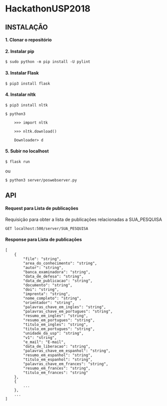 # HackathonUSP2018

## INSTALAÇÃO

#### 1. Clonar o repositório

#### 2. Instalar pip

    $ sudo python -m pip install -U pylint

#### 3. Instalar Flask

    $ pip3 install flask

#### 4. Instalar nltk

    $ pip3 install nltk

    $ python3

        >>> import nltk

        >>> nltk.download()

        Downloader> d

#### 5. Subir no localhost

    $ flask run

ou

    $ python3 server/poswebserver.py

## API

#### Request para Lista de publicações

Requisição para obter a lista de publicações relacionadas a SUA_PESQUISA

    GET localhost:500/server/SUA_PESQUISA

#### Response para Lista de publicações
    [
        {
            "file": "string",
            "area_do_conhecimento": "string",
            "autor": "string",
            "banca_examinadora": "string",
            "data_de_defesa": "string",
            "data_de_publicacao": "string",
            "documento": "string",
            "doi": "string",
            "imprenta": "string",
            "nome_completo": "string",
            "orientador": "string",
            "palavras_chave_em_ingles": "string",
            "palavras_chave_em_portugues": "string",
            "resumo_em_ingles": "string",
            "resumo_em_portugues": "string",
            "titulo_em_ingles": "string",
            "titulo_em_portugues": "string",
            "unidade_da_usp": "string",
            "v1": "string",
            "e_mail": "E-mail",
            "data_de_liberacao": "string",
            "palavras_chave_em_espanhol": "string",
            "resumo_em_espanhol": "string",
            "titulo_em_espanhol": "string",
            "palavras_chave_em_frances": "string",
            "resumo_em_frances": "string",
            "titulo_em_frances": "string"
        },
        {
            ...
        },
        ...
    ]
